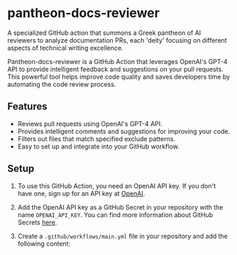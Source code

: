 # pantheon-docs-reviewer
A specialized GitHub action that summons a Greek pantheon of AI reviewers to analyze documentation PRs, each 'deity' focusing on different aspects of technical writing excellence.

Pantheon-docs-reviewer is a GitHub Action that leverages OpenAI's GPT-4 API to provide intelligent feedback and suggestions on your pull requests. This powerful tool helps improve code quality and saves developers time by automating the code review process.

## Features

- Reviews pull requests using OpenAI's GPT-4 API.
- Provides intelligent comments and suggestions for improving your code.
- Filters out files that match specified exclude patterns.
- Easy to set up and integrate into your GitHub workflow.

## Setup

1. To use this GitHub Action, you need an OpenAI API key. If you don't have one, sign up for an API key
   at [OpenAI](https://beta.openai.com/signup).

2. Add the OpenAI API key as a GitHub Secret in your repository with the name `OPENAI_API_KEY`. You can find more information about GitHub Secrets [here](https://docs.github.com/en/actions/reference/encrypted-secrets).

3. Create a `.github/workflows/main.yml` file in your repository and add the following content: